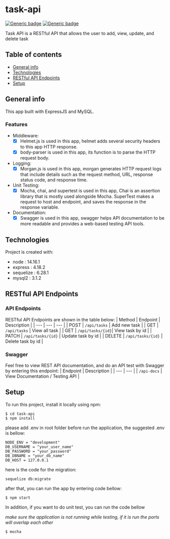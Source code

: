 # task-api
[![Generic badge](https://img.shields.io/badge/npm-v14.16.1-blue.svg)](https://shields.io/) [![Generic badge](https://img.shields.io/badge/node-6.14.12-green.svg)](https://shields.io/)

Task API is a RESTful API that allows the user to add, view, update, and delete task

## Table of contents
* [General info](#general-info)
* [Technologies](#technologies)
* [RESTful API Endpoints](#restful-api-endpoints)
* [Setup](#setup)

## General info
This app built with ExpressJS and MySQL.

### Features
* Middleware:
  - [x]  Helmet.js is used in this app, helmet adds several security headers to this app HTTP response.
  - [x]  body-parser is used in this app, its function is to parse the HTTP request body.
 
* Logging:
  - [x]  Morgan.js is used in this app, morgan generates HTTP request logs that include details such as the request method, URL, response status code, and response time.
  
* Unit Testing:
  - [x]  Mocha, chai, and supertest is used in this app, Chai is an assertion library that is mostly used alongside Mocha. SuperTest makes a request to host and endpoint, and saves the response in the response variable.

* Documentation:
  - [x]  Swagger is used in this app, swagger helps API documentation to be more readable and provides a web-based testing API tools.

## Technologies
Project is created with:
* node : 14.16.1
* express : 4.18.2
* sequelize : 6.28.1
* mysql2 : 3.1.2

## RESTful API Endpoints
### API Endpoints
RESTful API Endpoints are shown in the table below:
| Method | Endpoint | Description |
| --- | --- | --- | 
| POST | `/api/tasks` | Add new task | 
| GET | `/api/tasks` | View all task |
| GET | `/api/tasks/{id}`| View task by id |
| PATCH | `/api/tasks/{id}` | Update task by id |
| DELETE | `/api/tasks/{id}` | Delete task by id |


### Swagger 
Feel free to view REST API documentation, and do an API test with Swagger by entering this endpoint:
| Endpoint | Description |
| --- | --- | 
| `/api-docs` | View Documentation / Testing API | 

## Setup
To run this project, install it locally using npm:
```
$ cd task-api
$ npm install
```
please add .env in root folder before run the application, the suggested .env is bellow:
```
NODE_ENV = "development"
DB_USERNAME = "your_user_name"
DB_PASSWORD = "your_password"
DB_DBNAME = "your_db_name"
DB_HOST = 127.0.0.1
```
here is the code for the migration:
```
sequelize db:migrate
```
after that, you can run the app by entering code bellow:
```
$ npm start
```
In addition, if you want to do unit test, you can run the code bellow 

*make sure the application is not running while testing, if it is run the ports will overlap each other*
```
$ mocha
```
